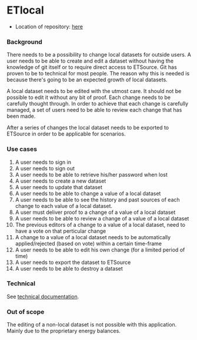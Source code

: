 # ETlocal

- Location of repository: [here](https://github.com/quintel/etlocal)

### Background

There needs to be a possibility to change local datasets for outside users.
A user needs to be able to create and edit a dataset without having the knowledge
of git itself or to require direct access to ETSource. Git has proven to be to
technical for most people. The reason why this is needed is because there's
going to be an expected growth of local datasets.

A local dataset needs to be edited with the utmost care. It should not be
possible to edit it without any bit of proof. Each change needs to be
carefully thought through. In order to achieve that each change is carefully
managed, a set of users need to be able to review each change that has been
made.

After a series of changes the local dataset needs to be exported to ETSource
in order to be applicable for scenarios.

### Use cases

1. A user needs to sign in
2. A user needs to sign out
3. A user needs to be able to retrieve his/her password when lost
4. A user needs to create a new dataset
5. A user needs to update that dataset
6. A user needs to be able to change a value of a local dataset
7. A user needs to be able to see the history and past sources of each change to each value of a local dataset.
8. A user must deliver proof to a change of a value of a local dataset
9. A user needs to be able to review a change of a value of a local dataset
10. The previous editors of a change to a value of a local dataset, need to have a vote on that perticular change
11. A change to a value of a local dataset needs to be automatically applied/rejected (based on vote) within a certain time-frame
12. A user needs to be able to edit his own change (for a limited period of time)
13. A user needs to export the dataset to ETSource
14. A user needs to be able to destroy a dataset


### Technical

See [technical documentation](TECHNICAL.md).

### Out of scope

The editing of a non-local dataset is not possible with this application.
Mainly due to the proprietary energy balances.
